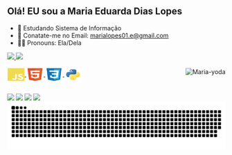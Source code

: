 ## Olá! EU sou a Maria Eduarda Dias Lopes

- 📖 Estudando Sistema de Informação
- 📩 Conatate-me no Email: marialopes01.e@gmail.com
- 👧🏾 Pronouns: Ela/Dela

<div>
  <a href="https://github.com/bavoduda">
  <img height="180em" src="https://github-readme-stats.vercel.app/api?username=bavoduda&show_icons=true&theme=dracula&include_all_commits=true&count_private=true&bg_color=000000"/>
   <img height="180em" src="https://github-readme-stats.vercel.app/api/top-langs/?username=bavoduda&layout=compact&langs_count=16&bg_color=000000&title_color=ffffff&text_color=ffffff&icon_color=ffffff"/>
</div>

<div style="display: inline_block"><br>
  <img align="center" alt="Maria-Js" height="30" width="40" src="https://raw.githubusercontent.com/devicons/devicon/master/icons/javascript/javascript-plain.svg">
  <img align="center" alt="Maria-HTML" height="30" width="40" src="https://raw.githubusercontent.com/devicons/devicon/master/icons/html5/html5-original.svg">
  <img align="center" alt="Maria-CSS" height="30" width="40" src="https://raw.githubusercontent.com/devicons/devicon/master/icons/css3/css3-original.svg">
  <img align="center" alt="Maria-Python" height="30" width="40" src="https://raw.githubusercontent.com/devicons/devicon/master/icons/python/python-original.svg">
  <img align="right" alt="Maria-yoda" src="https://cdn.discordapp.com/attachments/795358919417397249/825430589581688872/hi.gif">
</div>

 ##
 <div>
  <a href="https://instagram.com/maria_eduardadl" target="_blank"><img src="https://img.shields.io/badge/-Instagram-%23E4405F?style=for-the-badge&logo=instagram&logoColor=white" target="_blank"></a>
  <a href="https://discord.com/channels/@me" target="_blank"><img src="https://img.shields.io/badge/Discord-7289DA?style=for-the-badge&logo=discord&logoColor=white" target="_blank"></a> 
  <a href = "mailto:contato@bavoduda.tech"><img src="https://img.shields.io/badge/Gmail-D14836?style=for-the-badge&logo=gmail&logoColor=white" target="_blank"></a>
  <a href="https://www.linkedin.com/in/maria-eduarda-lopes-778445302/" target="_blank"><img src="https://img.shields.io/badge/-LinkedIn-%230077B5?style=for-the-badge&logo=linkedin&logoColor=white"
    target="_blank"></a> 
 </div>

 <picture align="center">
  <source media="(prefers-color-scheme: dark)" srcset="https://raw.githubusercontent.com/bavoduda/bavoduda/output/github-contribution-grid-snake-dark.svg">
  <source media="(prefers-color-scheme: light)" srcset="https://raw.githubusercontent.com/bavoduda/bavoduda/output/github-contribution-grid-snake-dark.svg">
  <img align="center" alt="github contribution grid snake animation" src="https://raw.githubusercontent.com/bavoduda/bavoduda/output/github-contribution-grid-snake.svg">
</picture>
